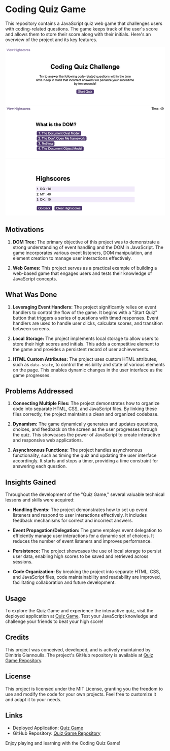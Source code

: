 # Coding Quiz Game

This repository contains a JavaScript quiz web game that challenges users with coding-related questions. The game keeps track of the user's score and allows them to store their score along with their initials. Here's an overview of the project and its key features.

<img src="./assets/images/project-screenshot-1.png">
<img src="./assets/images/project-screenshot-2.png">
<img src="./assets/images/project-screenshot-3.png">

## Motivations

1. **DOM Tree:** The primary objective of this project was to demonstrate a strong understanding of event handling and the DOM in JavaScript. The game incorporates various event listeners, DOM manipulation, and element creation to manage user interactions effectively.

2. **Web Games:** This project serves as a practical example of building a web-based game that engages users and tests their knowledge of JavaScript concepts.

## What Was Done

1. **Leveraging Event Handlers:** The project significantly relies on event handlers to control the flow of the game. It begins with a "Start Quiz" button that triggers a series of questions with timed responses. Event handlers are used to handle user clicks, calculate scores, and transition between screens.

2. **Local Storage:** The project implements local storage to allow users to store their high scores and initials. This adds a competitive element to the game and provides a persistent record of user achievements.

3. **HTML Custom Attributes:** The project uses custom HTML attributes, such as `data-state`, to control the visibility and state of various elements on the page. This enables dynamic changes in the user interface as the game progresses.

## Problems Addressed

1. **Connecting Multiple Files:** The project demonstrates how to organize code into separate HTML, CSS, and JavaScript files. By linking these files correctly, the project maintains a clean and organized codebase.

2. **Dynamism:** The game dynamically generates and updates questions, choices, and feedback on the screen as the user progresses through the quiz. This showcases the power of JavaScript to create interactive and responsive web applications.

3. **Asynchronous Functions:** The project handles asynchronous functionality, such as timing the quiz and updating the user interface accordingly. It starts and stops a timer, providing a time constraint for answering each question.

## Insights Gained

Throughout the development of the "Quiz Game," several valuable technical lessons and skills were acquired:

- **Handling Events:** The project demonstrates how to set up event listeners and respond to user interactions effectively. It includes feedback mechanisms for correct and incorrect answers.

- **Event Propagation/Delegation:** The game employs event delegation to efficiently manage user interactions for a dynamic set of choices. It reduces the number of event listeners and improves performance.

- **Persistence:** The project showcases the use of local storage to persist user data, enabling high scores to be saved and retrieved across sessions.

- **Code Organization:** By breaking the project into separate HTML, CSS, and JavaScript files, code maintainability and readability are improved, facilitating collaboration and future development.

## Usage

To explore the Quiz Game and experience the interactive quiz, visit the deployed application at [Quiz Game](https://jimmygian.github.io/quiz-game/). Test your JavaScript knowledge and challenge your friends to beat your high score!

## Credits

This project was conceived, developed, and is actively maintained by Dimitris Giannoulis. The project's GitHub repository is available at [Quiz Game Repository](https://github.com/jimmygian/quiz-game/).

## License

This project is licensed under the MIT License, granting you the freedom to use and modify the code for your own projects. Feel free to customize it and adapt it to your needs.

## Links

- Deployed Application: [Quiz Game](https://jimmygian.github.io/quiz-game/)
- GitHub Repository: [Quiz Game Repository](https://github.com/jimmygian/quiz-game/)

Enjoy playing and learning with the Coding Quiz Game!
